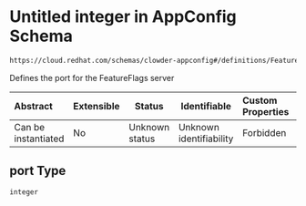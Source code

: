 # Untitled integer in AppConfig Schema

```txt
https://cloud.redhat.com/schemas/clowder-appconfig#/definitions/FeatureFlagsConfig/properties/port
```

Defines the port for the FeatureFlags server


| Abstract            | Extensible | Status         | Identifiable            | Custom Properties | Additional Properties | Access Restrictions | Defined In                                                    |
| :------------------ | ---------- | -------------- | ----------------------- | :---------------- | --------------------- | ------------------- | ------------------------------------------------------------- |
| Can be instantiated | No         | Unknown status | Unknown identifiability | Forbidden         | Allowed               | none                | [schema.json\*](../../out/schema.json "open original schema") |

## port Type

`integer`
